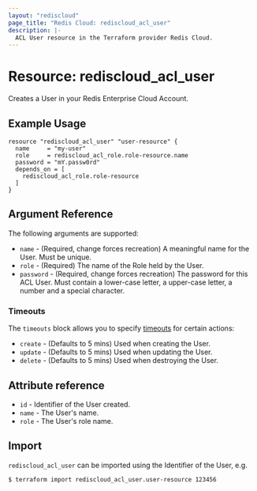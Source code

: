 ```yaml
---
layout: "rediscloud"
page_title: "Redis Cloud: rediscloud_acl_user"
description: |-
  ACL User resource in the Terraform provider Redis Cloud.
---
```


# Resource: rediscloud_acl_user

Creates a User in your Redis Enterprise Cloud Account.

## Example Usage

```hcl
resource "rediscloud_acl_user" "user-resource" {
  name     = "my-user"
  role     = rediscloud_acl_role.role-resource.name
  password = "mY.passw0rd"
  depends_on = [
    rediscloud_acl_role.role-resource
  ]
}
```

## Argument Reference

The following arguments are supported:

* `name` - (Required, change forces recreation) A meaningful name for the User. Must be unique. 
* `role` - (Required) The name of the Role held by the User.
* `password` - (Required, change forces recreation) The password for this ACL User. Must contain a lower-case letter, a
  upper-case letter, a
  number and a special character.

### Timeouts

The `timeouts` block allows you to
specify [timeouts](https://www.terraform.io/language/resources/syntax#operation-timeouts) for certain actions:

* `create` - (Defaults to 5 mins) Used when creating the User.
* `update` - (Defaults to 5 mins) Used when updating the User.
* `delete` - (Defaults to 5 mins) Used when destroying the User.

## Attribute reference

* `id` - Identifier of the User created.
* `name` - The User's name.
* `role` - The User's role name.

## Import

`rediscloud_acl_user` can be imported using the Identifier of the User, e.g.

```
$ terraform import rediscloud_acl_user.user-resource 123456
```
